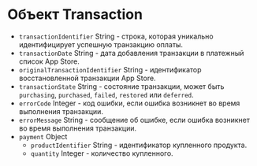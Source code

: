 # Объект Transaction

* `transactionIdentifier` String - строка, которая уникально идентифицирует успешную транзакцию оплаты.
* `transactionDate` String - дата добавления транзакции в платежный список App Store.
* `originalTransactionIdentifier` String - идентификатор восстановленной транзакции App Store.
* `transactionState` String - состояние транзакции, может быть `purchasing`, `purchased`, `failed`, `restored` или `deferred`.
* `errorCode` Integer - код ошибки, если ошибка возникнет во время выполнения транзакции.
* `errorMessage` String - сообщение об ошибке, если ошибка возникнет во время выполнения транзакции.
* `payment` Object 
  * `productIdentifier` String - идентификатор купленного продукта.
  * `quantity` Integer - количество купленного.